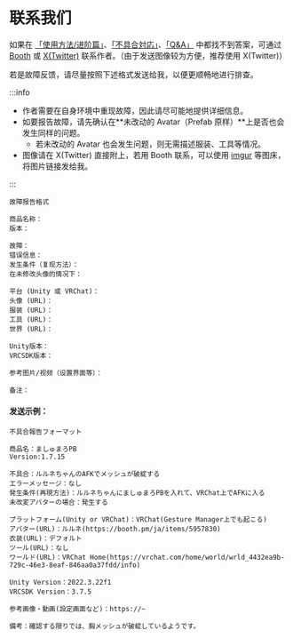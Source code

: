 
# 联系我们

如果在 [「使用方法/进阶篇」](https://wataame89.github.io/documents-wataameya/motchiriShader/howtouse/addition)、[「不具合対応」](https://wataame89.github.io/documents-wataameya/motchiriShader/howtouse/addition)、[「Q&A」](https://wataame89.github.io/documents-wataameya/motchiriShader/qa) 中都找不到答案，可通过 [Booth](https://wataame89.booth.pm) 或 [X(Twitter)](https://twitter.com/wataameya_vr) 联系作者。（由于发送图像较为方便，推荐使用 X(Twitter)）

若是故障反馈，请尽量按照下述格式发送给我，以便更顺畅地进行排查。

:::info

- 作者需要在自身环境中重现故障，因此请尽可能地提供详细信息。
- 如要报告故障，请先确认在**未改动的 Avatar（Prefab 原样）**上是否也会发生同样的问题。
  - 若未改动的 Avatar 也会发生问题，则无需描述服装、工具等情况。
- 图像请在 X(Twitter) 直接附上，若用 Booth 联系，可以使用 [imgur](https://imgur.com/upload) 等图床，将图片链接发给我。

:::

```
故障报告格式

商品名称：
版本：

故障：
错误信息：
发生条件（复现方法）：
在未修改头像的情况下：

平台 (Unity 或 VRChat)：
头像 (URL)：
服装 (URL)：
工具 (URL)：
世界 (URL)：

Unity版本：
VRCSDK版本：

参考图片/视频（设置界面等）：

备注：
```

#### 发送示例：

```
不具合報告フォーマット

商品名：ましゅまろPB
Version:1.7.15

不具合：ルルネちゃんのAFKでメッシュが破綻する
エラーメッセージ：なし
発生条件(再現方法)：ルルネちゃんにましゅまろPBを入れて、VRChat上でAFKに入る
未改変アバターの場合：発生する

プラットフォーム(Unity or VRChat)：VRChat(Gesture Manager上でも起こる)
アバター(URL)：ルルネ(https://booth.pm/ja/items/5957830)
衣装(URL)：デフォルト
ツール(URL)：なし
ワールド(URL)：VRChat Home(https://vrchat.com/home/world/wrld_4432ea9b-729c-46e3-8eaf-846aa0a37fdd/info)

Unity Version：2022.3.22f1
VRCSDK Version：3.7.5

参考画像・動画(設定画面など)：https://~

備考：確認する限りでは、胸メッシュが破綻しているようです。
```

<!-- 軽微なバグ・不具合を見つけた場合は[こちらの Googleform まで](https://forms.gle/DHajiroywcGEGHb98)お願いします。 -->

